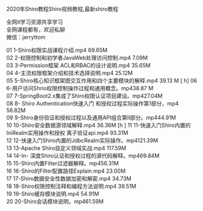 2020年Shiro教程Shiro视频教程,最新shiro教程

全网it学习资源共享学习<br>全网课程都有，欢迎私聊<br>微信：jerryttom<br>

01 1-Shiro权限实战课程介绍.mp4 69.65M<br> 02 2-权限控制和初学者JavaWeb处理访问控制.mp4 7.09M<br> 03 3-Permission框架 ACL和RBAC的设计说明.mp4 35.65M<br> 04 4-主流权限框架介绍和技术选择说明.mp4 25.12M<br> 05 5-Shiro核心知识框架图交互作用和四个主要模块的解释.mp4 39.13 M [ h] 06 6-用户访问Shrio权限控制操作过程和通用概念。mp438.87 M<br> 07 7-SpringBoot2.x集成了Shiro权限认证项目建设。mp427.04M<br> 08 8- Shiro Authentication快速入门 和授权过程实际操作第1部分，mp4 56.82M<br> 09 9-Shiro身份验证和授权过程以及通用API组合第II部分。mp444.91M<br> 10 10-Shiro安全数据源领域解释.mp4 36.36M [h ] 11 11-快速入门Shiro内置的IniRealm实用操作和授权 离子验证api.mp4 93.31M<br> 12 12-快速入门Shiro内置的JdbcRealm实际操作。mp4121.39M<br> 13 13-Apache Shiro自定义领域实战.mp4 117.59M<br> 14 14-In- 深度Shiro认证和授权过程的源代码解释。mp469.84M<br> 15 15-Shiro内置Filter过滤器解释。mp456.31M<br> 16 16-Shiro的Filter配置路径Explain.mp4 23.00M<br> 17 17-Shiro数据安全性数据加密和解密.mp4 34.73M<br> 18 18-Shiro权限控制注释和编程方法说明.mp4 39.51M<br> 19 19-Shiro缓存模块说明.mp4 54.91M<br> 20 20-Shiro会话模块说明。mp461.59M